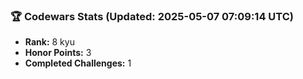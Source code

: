 ### 🏆 Codewars Stats (Updated: 2025-05-07 07:09:14 UTC)

- **Rank:** 8 kyu
- **Honor Points:** 3
- **Completed Challenges:** 1
